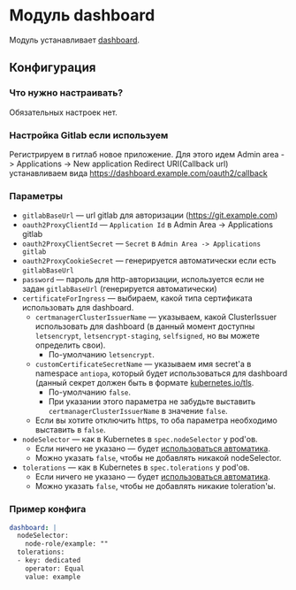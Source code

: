 Модуль dashboard
=======

Модуль устанавливает [dashboard](https://github.com/kubernetes/dashboard).

Конфигурация
------------

### Что нужно настраивать?
Обязательных настроек нет.

### Настройка Gitlab если используем
Регистрируем в гитлаб новое приложение. Для этого идем Admin area -> Applications -> New application
Redirect URI(Callback url) устанавливаем вида https://dashboard.example.com/oauth2/callback

### Параметры
* `gitlabBaseUrl` — url gitlab для авторизации (https://git.example.com)
* `oauth2ProxyClientId`  — `Application Id` в Admin Area -> Applications gitlab
* `oauth2ProxyClientSecret` — `Secret` в `Admin Area -> Applications gitlab`
* `oauth2ProxyCookieSecret` —  генерируется автоматически если есть `gitlabBaseUrl`
* `password` — пароль для http-авторизации, используется если не задан `gitlabBaseUrl` (генерируется автоматически)
* `certificateForIngress` — выбираем, какой типа сертификата использовать для dashboard.
    * `certmanagerClusterIssuerName` — указываем, какой ClusterIssuer использовать для dashboard (в данный момент доступны `letsencrypt`, `letsencrypt-staging`, `selfsigned`, но вы можете определить свои).
        * По-умолчанию `letsencrypt`.
    * `customCertificateSecretName` — указываем имя secret'а в namespace `antiopa`, который будет использоваться для dashboard (данный секрет должен быть в формате [kubernetes.io/tls](https://kubernetes.github.io/ingress-nginx/user-guide/tls/#tls-secrets).
        * По-умолчанию `false`.
        * При указании этого параметра не забудьте выставить `certmanagerClusterIssuerName` в значение `false`.
    * Если вы хотите отключить https, то оба параметра необходимо выставить в `false`.
* `nodeSelector` — как в Kubernetes в `spec.nodeSelector` у pod'ов.
    * Если ничего не указано — будет [использоваться автоматика](/README.md#выделение-узлов-под-определенный-вид-нагрузки).
    * Можно указать `false`, чтобы не добавлять никакой nodeSelector.
* `tolerations` — как в Kubernetes в `spec.tolerations` у pod'ов.
    * Если ничего не указано — будет [использоваться автоматика](/README.md#выделение-узлов-под-определенный-вид-нагрузки).
    * Можно указать `false`, чтобы не добавлять никакие toleration'ы.

### Пример конфига
```yaml
dashboard: |
  nodeSelector:
    node-role/example: ""
  tolerations:
  - key: dedicated
    operator: Equal
    value: example
```
